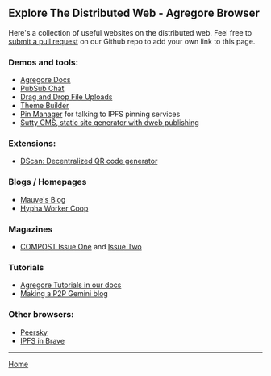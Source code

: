 ## Explore The Distributed Web - Agregore Browser

Here's a collection of useful websites on the distributed web.
Feel free to [submit a pull request](https://github.com/AgregoreWeb/website/) on our Github repo to add your own link to this page.

### Demos and tools:

- [Agregore Docs](/docs/)
- [PubSub Chat](/docs/examples/ipfs-pub-sub-chat/)
- [Drag and Drop File Uploads](/docs/examples/drag-and-drop/)
- [Theme Builder](/docs/examples/themebuilder)
- [Pin Manager](https://agregoreweb.github.io/pin-manager/) for talking to IPFS pinning services
- [Sutty CMS, static site generator with dweb publishing](https://sutty.nl/en/)

### Extensions:

- [DScan: Decentralized QR code generator](https://chrome.google.com/webstore/detail/dscan-decentralized-qr-co/idpfgkgogjjgklefnkjdpghkifbjenap)

### Blogs / Homepages

- [Mauve's Blog](//blog.mauve.moe)
- [Hypha Worker Coop](//hypha.coop)

### Magazines

- [COMPOST Issue One](ipns://one.compost.digital) and [Issue Two](ipns://two.compost.digital)

### Tutorials

- [Agregore Tutorials in our docs](/docs/#tutorials)
- [Making a P2P Gemini blog](https://mastodon.mauve.moe/@mauve/110099166164967631)

### Other browsers:

- [Peersky](https://peersky.p2plabs.xyz/)
- [IPFS in Brave](https://blog.ipfs.io/2021-01-21-how-we-put-ipfs-in-brave/)

---

[Home](/)
